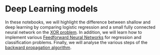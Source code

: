 # Deep Learning models
In these notebooks, we will highlight the difference between shallow and deep learning by comparing logistic regression and a small fully connected neural network on the [XOR problem](./XOR.ipynb). In addition, we will learn how to implement various [Feedforward Neural Networks](./FNNs.ipynb) for regression and classification problems.
Finally, we will analyse the various steps of the [backward propagation algorithm](./BackwardProp.ipynb). 
